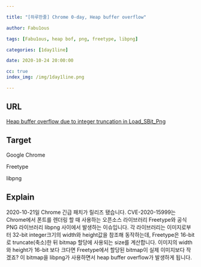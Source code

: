 ```yaml
---

title: "[하루한줄] Chrome 0-day, Heap buffer overflow"

author: Fabu1ous

tags: [Fabu1ous, heap bof, png, freetype, libpng]

categories: [1day1line]

date: 2020-10-24 20:00:00

cc: true
index_img: /img/1day1line.png

---
```




## URL

[Heap buffer overflow due to integer truncation in Load_SBit_Png](https://savannah.nongnu.org/bugs/?59308)



## Target

Google Chrome

Freetype

libpng



## Explain

2020-10-21일 Chrome 긴급 패치가 릴리즈 됐습니다. CVE-2020-15999는 Chrome에서 폰트를 렌더링 할 때 사용하는 오픈소스 라이브러리 Freetype와 공식 PNG 라이브러리 libpng 사이에서 발생하는 이슈입니다. 각 라이브러리는 이미지로부터 32-bit integer크기의 width와 height값을 참조해 동작하는데, Freetype은 16-bit로 truncate(축소)한 뒤 bitmap 할당에 사용되는 size를 계산합니다. 이미지의 width와 height가 16-bit 보다 크다면 Freetype에서 할당된 bitmap이 실제 이미지보다 작겠죠? 이  bitmap을 libpng가 사용하면서 heap buffer overflow가 발생하게 됩니다. 

